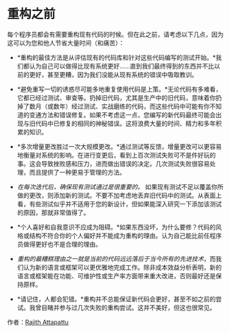 # 重构之前

每个程序员都会有需要重构现有代码的时候。但在此之前，请考虑以下几点，因为这可以为您和他人节省大量时间（和痛苦）：

- *重构的最佳方法是从评估现有的代码库和针对这些代码编写的测试开始。*我们都认为自己可以做得比现有系统更好......直到我们最终得到的东西并不比以前的更好，甚至更糟，因为我们没能从现有系统的错误中吸取教训。

- *避免重写一切的诱惑尽可能多地重复使用代码是上策。*无论代码有多难看，它都已经过测试、审查等。扔掉旧代码，尤其是生产中的旧代码，意味着你扔掉了数月（或数年）经过测试、实战磨练的代码，而这些代码中可能有你不知道的变通方法和错误修复。如果不考虑这一点，您编写的新代码最终可能会出现与旧代码中已修复的相同的神秘错误。这将浪费大量的时间、精力和多年积累的知识。

- *多次增量更改胜过一次大规模更改。*通过测试等反馈，增量更改可以更容易地衡量对系统的影响。在进行变更后，看到上百次测试失败可不是件好玩的事。这会导致挫败感和压力，进而做出错误的决定。几次测试失败很容易处理，而且提供了一种更易于管理的方法。

- *在每次迭代后，确保现有测试通过是很重要的。* 如果现有测试不足以覆盖你所做的更改，则添加新的测试。不要不加考虑地丢弃旧代码中的测试。从表面上看，有些测试似乎并不适用于您的新设计，但如果能深入研究一下添加该测试的原因，那就非常值得了。

- *个人喜好和自我意识不应成为阻碍。*如果东西没坏，为什么要修？代码的风格或结构不符合你的个人偏好并不能成为重构的理由。认为自己能比前任程序员做得更好也不是合理的理由。

- *重构的最糟糕理由之一就是当前的代码远远落后于当今所有的先进技术*，而我们认为新的语言或框架可以更优雅地完成工作。除非成本效益分析表明，新的语言或框架能在功能、可维护性或生产率方面带来重大改进，否则最好还是保持原样。

- *请记住，人都会犯错。*重构并不总能保证新代码会更好，甚至不如之前的尝试。我曾目睹并参与过几次失败的重构尝试。这并不美好，但这也很常见。

作者：[Rajith Attapattu](http://programmer.97things.oreilly.com/wiki/index.php/Rajith_Attapattu)